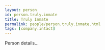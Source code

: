 ```yaml
---
layout: person
id: person.truly.inmate
title: Truly Inmate
permalink: people/person.truly.inmate.html
tags: [company.intact]
---
```


Person details...